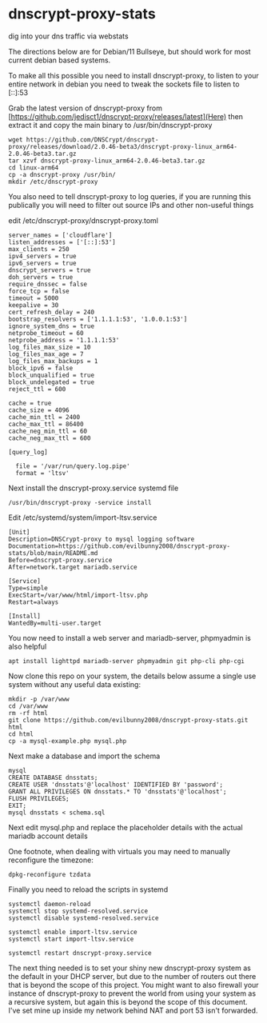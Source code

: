 # dnscrypt-proxy-stats
dig into your dns traffic via webstats

The directions below are for Debian/11 Bullseye, but should work for most current debian based systems.

To make all this possible you need to install dnscrypt-proxy, to listen to your entire network in debian you need to tweak the sockets file to listen to [::]:53

Grab the latest version of dnscrypt-proxy from [https://github.com/jedisct1/dnscrypt-proxy/releases/latest](Here) then extract it and copy the main binary to /usr/bin/dnscrypt-proxy

```
wget https://github.com/DNSCrypt/dnscrypt-proxy/releases/download/2.0.46-beta3/dnscrypt-proxy-linux_arm64-2.0.46-beta3.tar.gz
tar xzvf dnscrypt-proxy-linux_arm64-2.0.46-beta3.tar.gz
cd linux-arm64
cp -a dnscrypt-proxy /usr/bin/
mkdir /etc/dnscrypt-proxy
```

You also need to tell dnscrypt-proxy to log queries, if you are running this publically you will need to filter out source IPs and other non-useful things

edit /etc/dnscrypt-proxy/dnscrypt-proxy.toml

```
server_names = ['cloudflare']
listen_addresses = ['[::]:53']
max_clients = 250
ipv4_servers = true
ipv6_servers = true
dnscrypt_servers = true
doh_servers = true
require_dnssec = false
force_tcp = false
timeout = 5000
keepalive = 30
cert_refresh_delay = 240
bootstrap_resolvers = ['1.1.1.1:53', '1.0.0.1:53']
ignore_system_dns = true
netprobe_timeout = 60
netprobe_address = '1.1.1.1:53'
log_files_max_size = 10
log_files_max_age = 7
log_files_max_backups = 1
block_ipv6 = false
block_unqualified = true
block_undelegated = true
reject_ttl = 600

cache = true
cache_size = 4096
cache_min_ttl = 2400
cache_max_ttl = 86400
cache_neg_min_ttl = 60
cache_neg_max_ttl = 600

[query_log]

  file = '/var/run/query.log.pipe'
  format = 'ltsv'
```

Next install the dnscrypt-proxy.service systemd file

```
/usr/bin/dnscrypt-proxy -service install
```

Edit /etc/systemd/system/import-ltsv.service
```
[Unit]
Description=DNSCrypt-proxy to mysql logging software
Documentation=https://github.com/evilbunny2008/dnscrypt-proxy-stats/blob/main/README.md
Before=dnscrypt-proxy.service
After=network.target mariadb.service

[Service]
Type=simple
ExecStart=/var/www/html/import-ltsv.php
Restart=always

[Install]
WantedBy=multi-user.target
```

You now need to install a web server and mariadb-server, phpmyadmin is also helpful
```
apt install lighttpd mariadb-server phpmyadmin git php-cli php-cgi
```

Now clone this repo on your system, the details below assume a single use system without any useful data existing:
```
mkdir -p /var/www
cd /var/www
rm -rf html
git clone https://github.com/evilbunny2008/dnscrypt-proxy-stats.git html
cd html
cp -a mysql-example.php mysql.php
```

Next make a database and import the schema
```
mysql
CREATE DATABASE dnsstats;
CREATE USER 'dnsstats'@'localhost' IDENTIFIED BY 'password';
GRANT ALL PRIVILEGES ON dnsstats.* TO 'dnsstats'@'localhost';
FLUSH PRIVILEGES;
EXIT;
mysql dnsstats < schema.sql
```

Next edit mysql.php and replace the placeholder details with the actual mariadb account details

One footnote, when dealing with virtuals you may need to manually reconfigure the timezone:
```
dpkg-reconfigure tzdata
```

Finally you need to reload the scripts in systemd
```
systemctl daemon-reload
systemctl stop systemd-resolved.service
systemctl disable systemd-resolved.service

systemctl enable import-ltsv.service
systemctl start import-ltsv.service

systemctl restart dnscrypt-proxy.service
```

The next thing needed is to set your shiny new dnscrypt-proxy system as the default in your DHCP server, but due to the number of routers out there that is beyond the scope of this project. You might want to also firewall your instance of dnscrypt-proxy to prevent the world from using your system as a recursive system, but again this is beyond the scope of this document. I've set mine up inside my network behind NAT and port 53 isn't forwarded.
